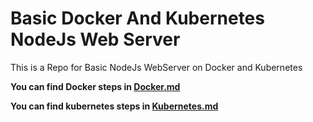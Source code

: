 # Basic Docker And Kubernetes NodeJs Web Server
This is a Repo for Basic NodeJs WebServer on Docker and Kubernetes

**You can find Docker steps in [Docker.md](./docker.md)**

**You can find kubernetes steps in [Kubernetes.md](./kubernetes.mc)**
